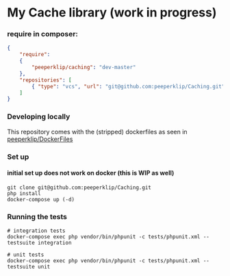 # My Cache library (work in progress)

### require in composer: 
```json
{
    "require":
    {
        "peeperklip/caching": "dev-master"
    },
    "repositories": [
        { "type": "vcs", "url": "git@github.com:peeperklip/Caching.git" }
    ]
}
```

### Developing locally
This repository comes with the (stripped) dockerfiles as seen in [peeperklip/DockerFiles](https://github.com/peeperklip/DockerFiles)

### Set up
#### initial set up does not work on docker (this is WIP as well)
```shell
git clone git@github.com:peeperklip/Caching.git
php install
docker-compose up (-d)
```

### Running the tests
```shell
# integration tests
docker-compose exec php vendor/bin/phpunit -c tests/phpunit.xml --testsuite integration

# unit tests
docker-compose exec php vendor/bin/phpunit -c tests/phpunit.xml --testsuite unit
```
